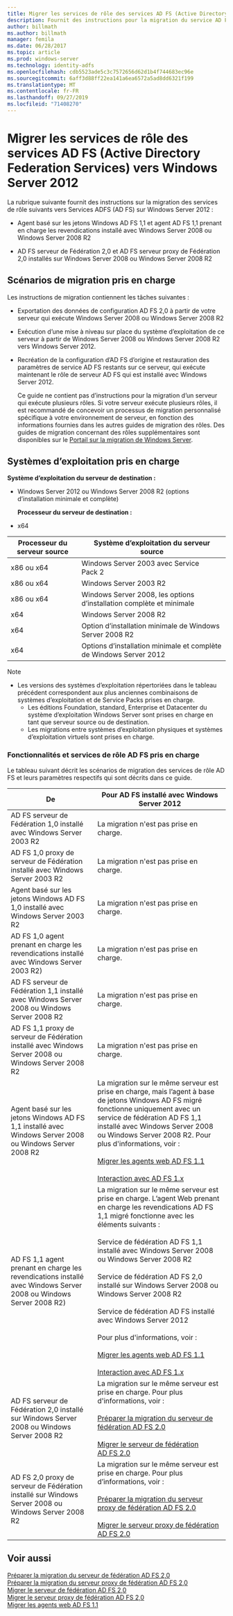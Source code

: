 ```yaml
---
title: Migrer les services de rôle des services AD FS (Active Directory Federation Services) vers Windows Server 2012
description: Fournit des instructions pour la migration du service AD FS vers Windows Server 2012.
author: billmath
ms.author: billmath
manager: femila
ms.date: 06/28/2017
ms.topic: article
ms.prod: windows-server
ms.technology: identity-adfs
ms.openlocfilehash: cdb5523ade5c3c7572656d62d1b4f744683ec96e
ms.sourcegitcommit: 6aff3d88ff22ea141a6ea6572a5ad8dd6321f199
ms.translationtype: MT
ms.contentlocale: fr-FR
ms.lasthandoff: 09/27/2019
ms.locfileid: "71408270"
---
```

# <a name="migrate-active-directory-federation-services-role-services-to-windows-server-2012"></a>Migrer les services de rôle des services AD FS (Active Directory Federation Services) vers Windows Server 2012

La rubrique suivante fournit des instructions sur la migration des services de rôle suivants vers Services ADFS (AD FS) sur Windows Server 2012 :  
  
-   Agent basé sur les jetons Windows AD FS 1,1 et agent AD FS 1,1 prenant en charge les revendications installé avec Windows Server 2008 ou Windows Server 2008 R2  
  
-   AD FS serveur de Fédération 2,0 et AD FS serveur proxy de Fédération 2,0 installés sur Windows Server 2008 ou Windows Server 2008 R2    
  
## <a name="supported-migration-scenarios"></a>Scénarios de migration pris en charge  
 Les instructions de migration contiennent les tâches suivantes :  
  
- Exportation des données de configuration AD FS 2,0 à partir de votre serveur qui exécute Windows Server 2008 ou Windows Server 2008 R2  
  
- Exécution d’une mise à niveau sur place du système d’exploitation de ce serveur à partir de Windows Server 2008 ou Windows Server 2008 R2 vers Windows Server 2012.
  
- Recréation de la configuration d’AD FS d’origine et restauration des paramètres de service AD FS restants sur ce serveur, qui exécute maintenant le rôle de serveur AD FS qui est installé avec Windows Server 2012.  
  
  Ce guide ne contient pas d’instructions pour la migration d’un serveur qui exécute plusieurs rôles. Si votre serveur exécute plusieurs rôles, il est recommandé de concevoir un processus de migration personnalisé spécifique à votre environnement de serveur, en fonction des informations fournies dans les autres guides de migration des rôles. Des guides de migration concernant des rôles supplémentaires sont disponibles sur le [Portail sur la migration de Windows Server](https://go.microsoft.com/fwlink/?LinkId=247608).  
  
## <a name="supported-operating-systems"></a>Systèmes d’exploitation pris en charge  
 **Système d’exploitation du serveur de destination :**  
  

- Windows Server 2012 ou Windows Server 2008 R2 (options d’installation minimale et complète)  
  
  **Processeur du serveur de destination :**  
  

- x64  
  
|Processeur du serveur source|Système d’exploitation du serveur source|  
|-----|-----|  
|x86 ou x64|Windows Server 2003 avec Service Pack 2|  
|x86 ou x64|Windows Server 2003 R2|  
|x86 ou x64|Windows Server 2008, les options d’installation complète et minimale|  
|x64|Windows Server 2008 R2|  
|x64|Option d’installation minimale de Windows Server 2008 R2|  
|x64|Options d’installation minimale et complète de Windows Server 2012|  
  
> [!NOTE]
> - Les versions des systèmes d’exploitation répertoriées dans le tableau précédent correspondent aux plus anciennes combinaisons de systèmes d’exploitation et de Service Packs prises en charge.  
>   -   Les éditions Foundation, standard, Enterprise et Datacenter du système d’exploitation Windows Server sont prises en charge en tant que serveur source ou de destination.  
>   -   Les migrations entre systèmes d’exploitation physiques et systèmes d’exploitation virtuels sont prises en charge.  
  
### <a name="supported-ad-fs-role-services-and-features"></a>Fonctionnalités et services de rôle AD FS pris en charge  
 Le tableau suivant décrit les scénarios de migration des services de rôle AD FS et leurs paramètres respectifs qui sont décrits dans ce guide.  
  
|De|Pour AD FS installé avec Windows Server 2012|  
|----------|-----|  
|AD FS serveur de Fédération 1,0 installé avec Windows Server 2003 R2|La migration n'est pas prise en charge.|  
|AD FS 1,0 proxy de serveur de Fédération installé avec Windows Server 2003 R2|La migration n'est pas prise en charge.|  
|Agent basé sur les jetons Windows AD FS 1,0 installé avec Windows Server 2003 R2|La migration n'est pas prise en charge.|  
|AD FS 1,0 agent prenant en charge les revendications installé avec Windows Server 2003 R2)|La migration n'est pas prise en charge.|  
|AD FS serveur de Fédération 1,1 installé avec Windows Server 2008 ou Windows Server 2008 R2|La migration n'est pas prise en charge.|  
|AD FS 1,1 proxy de serveur de Fédération installé avec Windows Server 2008 ou Windows Server 2008 R2|La migration n'est pas prise en charge.|  
|Agent basé sur les jetons Windows AD FS 1,1 installé avec Windows Server 2008 ou Windows Server 2008 R2|La migration sur le même serveur est prise en charge, mais l’agent à base de jetons Windows AD FS migré fonctionne uniquement avec un service de fédération AD FS 1,1 installé avec Windows Server 2008 ou Windows Server 2008 R2. Pour plus d'informations, voir :<br /><br /> [Migrer les agents web AD FS 1.1](migrate-the-ad-fs-web-agent.md)<br /><br /> [Interaction avec AD FS 1.x](Interoperating-with-AD-FS-1.x.md)|  
|AD FS 1,1 agent prenant en charge les revendications installé avec Windows Server 2008 ou Windows Server 2008 R2)|La migration sur le même serveur est prise en charge. L’agent Web prenant en charge les revendications AD FS 1,1 migré fonctionne avec les éléments suivants :<br /><br /> Service de fédération AD FS 1,1 installé avec Windows Server 2008 ou Windows Server 2008 R2<br /><br /> Service de fédération AD FS 2,0 installé sur Windows Server 2008 ou Windows Server 2008 R2<br /><br /> Service de fédération AD FS installé avec Windows Server 2012<br /><br /> Pour plus d'informations, voir :<br /><br /> [Migrer les agents web AD FS 1.1](migrate-the-ad-fs-web-agent.md)<br /><br /> [Interaction avec AD FS 1.x](Interoperating-with-AD-FS-1.x.md)|  
|AD FS serveur de Fédération 2,0 installé sur Windows Server 2008 ou Windows Server 2008 R2|La migration sur le même serveur est prise en charge. Pour plus d'informations, voir :<br /><br /> [Préparer la migration du serveur de fédération AD FS 2.0](prepare-to-migrate-ad-fs-fed-server.md)<br /><br /> [Migrer le serveur de fédération AD FS 2.0](migrate-the-ad-fs-fed-server.md)|  
|AD FS 2,0 proxy de serveur de Fédération installé sur Windows Server 2008 ou Windows Server 2008 R2|La migration sur le même serveur est prise en charge.  Pour plus d’informations, voir :<br /><br /> [Préparer la migration du serveur proxy de fédération AD FS 2.0](prepare-to-migrate-ad-fs-fed-proxy.md)<br /><br /> [Migrer le serveur proxy de fédération AD FS 2.0](migrate-the-ad-fs-2-fed-server-proxy.md)|  
  
## <a name="see-also"></a>Voir aussi  
 [Préparer la migration du serveur de fédération AD FS 2,0](prepare-to-migrate-ad-fs-fed-server.md)   
 [Préparer la migration du serveur proxy de fédération AD FS 2,0](prepare-to-migrate-ad-fs-fed-proxy.md)   
 [Migrer le serveur de fédération AD FS 2,0](migrate-the-ad-fs-fed-server.md)   
 [Migrer le serveur proxy de fédération AD FS 2,0](migrate-the-ad-fs-2-fed-server-proxy.md)   
 [Migrer les agents web AD FS 1.1](migrate-the-ad-fs-web-agent.md)